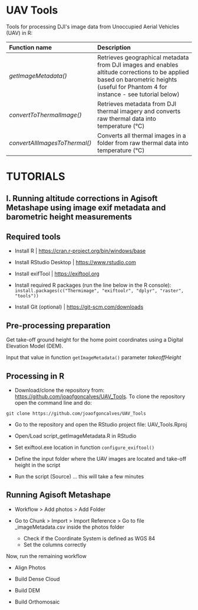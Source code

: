 
# UAV Tools


Tools for processing DJI's image data from Unoccupied Aerial Vehicles (UAV) in R:


| Function name                   | Description                                               |
|:--------------------------------|:----------------------------------------------------------|
| _getImageMetadata()_            | Retrieves geographical metadata from DJI images and enables altitude corrections  to be applied based on barometric heights (useful for Phantom 4 for instance - see tutorial below)                                                    |
| _convertToThermalImage()_       | Retrieves metadata from DJI thermal imagery and converts raw thermal data into temperature (°C)                    |
| _convertAllImagesToThermal()_   | Converts all thermal images in a folder from raw thermal data into temperature (°C)                                |



# TUTORIALS

## I. Running altitude corrections in Agisoft Metashape using image exif metadata and barometric height measurements

## Required tools

- Install R | https://cran.r-project.org/bin/windows/base

- Install RStudio Desktop | https://www.rstudio.com 

- Install exifTool | https://exiftool.org 

- Install required R packages (run the line below in the R console): `` install.packages(c("Thermimage", "exiftoolr", "dplyr", "raster", "tools")) ``

- Install Git (optional) | https://git-scm.com/downloads 


## Pre-processing preparation

Get take-off ground height for the home point coordinates using a Digital Elevation Model (DEM).

Input that value in function ``getImageMetadata()`` parameter _takeoffHeight_


## Processing in R

- Download/clone the repository from: https://github.com/joaofgoncalves/UAV_Tools. To clone the repository open the command line and do: 

``git clone https://github.com/joaofgoncalves/UAV_Tools``

- Go to the repository and open the RStudio project file: UAV_Tools.Rproj

- Open/Load script_getImageMetadata.R in RStudio

- Set exiftool.exe location in function ``configure_exiftool()``

- Define the input folder where the UAV images are located and take-off height in the script

- Run the script (Source) … this will take a few minutes


## Running Agisoft Metashape

- Workflow > Add photos > Add Folder

- Go to Chunk > Import > Import Reference > Go to file _imageMetadata.csv inside the photos folder 
   - Check if the Coordinate System is defined as WGS 84
   - Set the columns correctly 


Now, run the remaining workflow 

- Align Photos

- Build Dense Cloud

- Build DEM

- Build Orthomosaic



